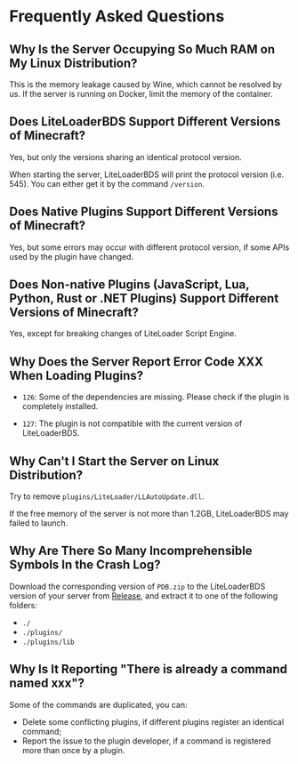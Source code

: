 # Frequently Asked Questions

## Why Is the Server Occupying So Much RAM on My Linux Distribution?
This is the memory leakage caused by Wine, which cannot be resolved by us. If the server is running on Docker, limit the memory of the container.

## Does LiteLoaderBDS Support Different Versions of Minecraft?

Yes, but only the versions sharing an identical protocol version.

When starting the server, LiteLoaderBDS will print the protocol version (i.e. 545). You can either get it by the command `/version`.

## Does Native Plugins Support Different Versions of Minecraft?

Yes, but some errors may occur with different protocol version, if some APIs used by the plugin have changed.

## Does Non-native Plugins (JavaScript, Lua, Python, Rust or .NET Plugins) Support Different Versions of Minecraft?

Yes, except for breaking changes of LiteLoader Script Engine.

## Why Does the Server Report Error Code XXX When Loading Plugins?

- `126`: Some of the dependencies are missing. Please check if the plugin is completely installed.

- `127`: The plugin is not compatible with the current version of LiteLoaderBDS.

## Why Can't I Start the Server on Linux Distribution?

Try to remove `plugins/LiteLoader/LLAutoUpdate.dll`.

If the free memory of the server is not more than 1.2GB, LiteLoaderBDS may failed to launch.

## Why Are There So Many Incomprehensible Symbols In the Crash Log?

Download the corresponding version of `PDB.zip` to the LiteLoaderBDS version of your server from [Release](https://github.com/LiteLDev/LiteLoaderBDS/releases), and extract it to one of the following folders:
- `./`
- `./plugins/`
- `./plugins/lib`

## Why Is It Reporting "There is already a command named xxx"?

Some of the commands are duplicated, you can:

* Delete some conflicting plugins, if different plugins register an identical command;
* Report the issue to the plugin developer, if a command is registered more than once by a plugin.
